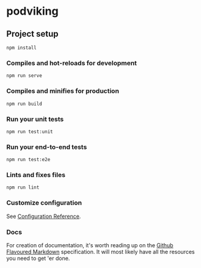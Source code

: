 # podviking

## Project setup
```
npm install
```

### Compiles and hot-reloads for development
```
npm run serve
```

### Compiles and minifies for production
```
npm run build
```

### Run your unit tests
```
npm run test:unit
```

### Run your end-to-end tests
```
npm run test:e2e
```

### Lints and fixes files
```
npm run lint
```

### Customize configuration
See [Configuration Reference](https://cli.vuejs.org/config/).

### Docs
For creation of documentation, it's worth reading up on the [Github Flavoured Markdown](https://github.github.com/gfm/) specification. It will most likely have all the resources you need to get 'er done.
